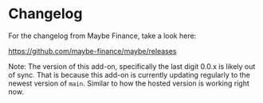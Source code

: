 # Changelog

For the changelog from Maybe Finance, take a look here:

https://github.com/maybe-finance/maybe/releases

Note: The version of this add-on, specifically the last digit 0.0.x is likely out of sync. That is because this add-on is currently updating regularly to the newest version of `main`. Similar to how the hosted version is working right now.
